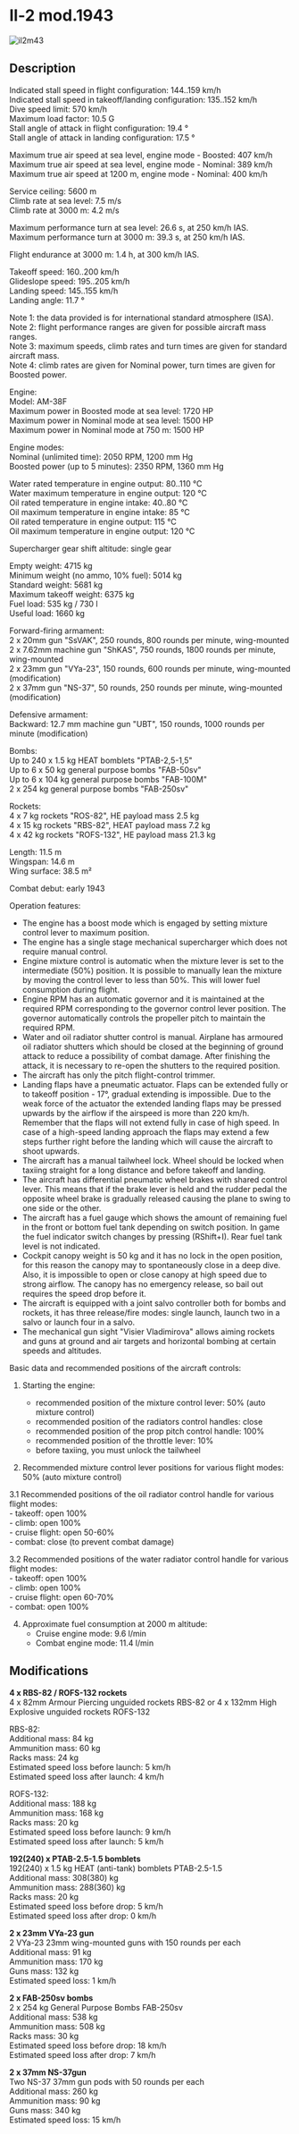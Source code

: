 # Il-2 mod.1943

![il2m43](../images/planes/il2m43.png)

## Description

Indicated stall speed in flight configuration: 144..159 km/h  
Indicated stall speed in takeoff/landing configuration: 135..152 km/h  
Dive speed limit: 570 km/h  
Maximum load factor: 10.5 G  
Stall angle of attack in flight configuration: 19.4 °  
Stall angle of attack in landing configuration: 17.5 °  
  
Maximum true air speed at sea level, engine mode - Boosted: 407 km/h  
Maximum true air speed at sea level, engine mode - Nominal: 389 km/h  
Maximum true air speed at 1200 m, engine mode - Nominal: 400 km/h  
  
Service ceiling: 5600 m  
Climb rate at sea level: 7.5 m/s  
Climb rate at 3000 m: 4.2 m/s  
  
Maximum performance turn at sea level: 26.6 s, at 250 km/h IAS.  
Maximum performance turn at 3000 m: 39.3 s, at 250 km/h IAS.  
  
Flight endurance at 3000 m: 1.4 h, at 300 km/h IAS.  
  
Takeoff speed: 160..200 km/h  
Glideslope speed: 195..205 km/h  
Landing speed: 145..155 km/h  
Landing angle: 11.7 °  
  
Note 1: the data provided is for international standard atmosphere (ISA).  
Note 2: flight performance ranges are given for possible aircraft mass ranges.  
Note 3: maximum speeds, climb rates and turn times are given for standard aircraft mass.  
Note 4: climb rates are given for Nominal power, turn times are given for Boosted power.  
  
Engine:  
Model: AM-38F  
Maximum power in Boosted mode at sea level: 1720 HP  
Maximum power in Nominal mode at sea level: 1500 HP  
Maximum power in Nominal mode at 750 m: 1500 HP  
  
Engine modes:  
Nominal (unlimited time): 2050 RPM, 1200 mm Hg  
Boosted power (up to 5 minutes): 2350 RPM, 1360 mm Hg  
  
Water rated temperature in engine output: 80..110 °C  
Water maximum temperature in engine output: 120 °C  
Oil rated temperature in engine intake: 40..80 °C  
Oil maximum temperature in engine intake: 85 °C  
Oil rated temperature in engine output: 115 °C  
Oil maximum temperature in engine output: 120 °C  
  
Supercharger gear shift altitude: single gear  
  
Empty weight: 4715 kg  
Minimum weight (no ammo, 10% fuel): 5014 kg  
Standard weight: 5681 kg  
Maximum takeoff weight: 6375 kg  
Fuel load: 535 kg / 730 l  
Useful load: 1660 kg  
  
Forward-firing armament:  
2 x 20mm gun "SsVAK", 250 rounds, 800 rounds per minute, wing-mounted  
2 x 7.62mm machine gun "ShKAS", 750 rounds, 1800 rounds per minute, wing-mounted  
2 x 23mm gun "VYa-23", 150 rounds, 600 rounds per minute, wing-mounted (modification)  
2 x 37mm gun "NS-37", 50 rounds, 250 rounds per minute, wing-mounted (modification)  
  
Defensive armament:  
Backward: 12.7 mm machine gun "UBT", 150 rounds, 1000 rounds per minute (modification)  
  
Bombs:  
Up to 240 x 1.5 kg HEAT bomblets "PTAB-2,5-1,5"  
Up to 6 x 50 kg general purpose bombs "FAB-50sv"  
Up to 6 x 104 kg general purpose bombs "FAB-100M"  
2 x 254 kg general purpose bombs "FAB-250sv"  
  
Rockets:  
4 x 7 kg rockets "ROS-82", HE payload mass 2.5 kg  
4 x 15 kg rockets "RBS-82", HEAT payload mass 7.2 kg  
4 x 42 kg rockets "ROFS-132", HE payload mass 21.3 kg  
  
Length: 11.5 m  
Wingspan: 14.6 m  
Wing surface: 38.5 m²  
  
Combat debut: early 1943  
  
Operation features:  
- The engine has a boost mode which is engaged by setting mixture control lever to maximum position.  
- The engine has a single stage mechanical supercharger which does not require manual control.  
- Engine mixture control is automatic when the mixture lever is set to the intermediate (50%) position. It is possible to manually lean the mixture by moving the control lever to less than 50%. This will lower fuel consumption during flight.  
- Engine RPM has an automatic governor and it is maintained at the required RPM corresponding to the governor control lever position. The governor automatically controls the propeller pitch to maintain the required RPM.  
- Water and oil radiator shutter control is manual. Airplane has armoured oil radiator shutters which should be closed at the beginning of ground attack to reduce a possibility of combat damage. After finishing the attack, it is necessary to re-open the shutters to the required position.  
- The aircraft has only the pitch flight-control trimmer.  
- Landing flaps have a pneumatic actuator. Flaps can be extended fully or to takeoff position - 17°, gradual extending is impossible. Due to the weak force of the actuator the extended landing flaps may be pressed upwards by the airflow if the airspeed is more than 220 km/h. Remember that the flaps will not extend fully in case of high speed. In case of a high-speed landing approach the flaps may extend a few steps further right before the landing which will cause the aircraft to shoot upwards.  
- The aircraft has a manual tailwheel lock. Wheel should be locked when taxiing straight for a long distance and before takeoff and landing.  
- The aircraft has differential pneumatic wheel brakes with shared control lever. This means that if the brake lever is held and the rudder pedal the opposite wheel brake is gradually released causing the plane to swing to one side or the other.  
- The aircraft has a fuel gauge which shows the amount of remaining fuel in the front or bottom fuel tank depending on switch position. In game the fuel indicator switch changes by pressing (RShift+I). Rear fuel tank level is not indicated.   
- Cockpit canopy weight is 50 kg and it has no lock in the open position, for this reason the canopy may to spontaneously close in a deep dive. Also, it is impossible to open or close canopy at high speed due to strong airflow. The canopy has no emergency release, so bail out requires the speed drop before it.  
- The aircraft is equipped with a joint salvo controller both for bombs and rockets, it has three release/fire modes: single launch, launch two in a salvo or launch four in a salvo.  
- The mechanical gun sight "Visier Vladimirova" allows aiming rockets and guns at ground and air targets and horizontal bombing at certain speeds and altitudes.  
  
Basic data and recommended positions of the aircraft controls:  
1. Starting the engine:  
	- recommended position of the mixture control lever: 50% (auto mixture control)  
	- recommended position of the radiators control handles: close  
	- recommended position of the prop pitch control handle: 100%  
	- recommended position of the throttle lever: 10%  
	- before taxiing, you must unlock the tailwheel  
  
2. Recommended mixture control lever positions for various flight modes: 50% (auto mixture control)  
  
3.1 Recommended positions of the oil radiator control handle for various flight modes:  
	- takeoff: open 100%  
	- climb: open 100%  
	- cruise flight: open 50-60%  
	- combat: close (to prevent combat damage)  
  
3.2 Recommended positions of the water radiator control handle for various flight modes:  
	- takeoff: open 100%  
	- climb: open 100%  
	- cruise flight: open 60-70%  
	- combat: open 100%  
  
4. Approximate fuel consumption at 2000 m altitude:  
	- Cruise engine mode: 9.6 l/min  
	- Combat engine mode: 11.4 l/min

## Modifications

**4 x RBS-82 / ROFS-132 rockets**  
4 x 82mm Armour Piercing unguided rockets RBS-82 or 4 x 132mm High Explosive unguided rockets ROFS-132  
  
RBS-82:  
Additional mass: 84 kg  
Ammunition mass: 60 kg  
Racks mass: 24 kg  
Estimated speed loss before launch: 5 km/h  
Estimated speed loss after launch: 4 km/h  
  
ROFS-132:  
Additional mass: 188 kg  
Ammunition mass: 168 kg  
Racks mass: 20 kg  
Estimated speed loss before launch: 9 km/h  
Estimated speed loss after launch: 5 km/h

**192(240) x PTAB-2.5-1.5 bomblets**  
192(240) x 1.5 kg HEAT (anti-tank) bomblets PTAB-2.5-1.5  
Additional mass: 308(380) kg  
Ammunition mass: 288(360) kg  
Racks mass: 20 kg  
Estimated speed loss before drop: 5 km/h  
Estimated speed loss after drop: 0 km/h

**2 x 23mm VYa-23 gun**  
2 VYa-23 23mm wing-mounted guns with 150 rounds per each  
Additional mass: 91 kg  
Ammunition mass: 170 kg  
Guns mass: 132 kg  
Estimated speed loss: 1 km/h

**2 x FAB-250sv bombs**  
2 x 254 kg General Purpose Bombs FAB-250sv  
Additional mass: 538 kg  
Ammunition mass: 508 kg  
Racks mass: 30 kg  
Estimated speed loss before drop: 18 km/h  
Estimated speed loss after drop: 7 km/h

**2 x 37mm NS-37gun**  
Two NS-37 37mm gun pods with 50 rounds per each  
Additional mass: 260 kg  
Ammunition mass: 90 kg  
Guns mass: 340 kg  
Estimated speed loss: 15 km/h

